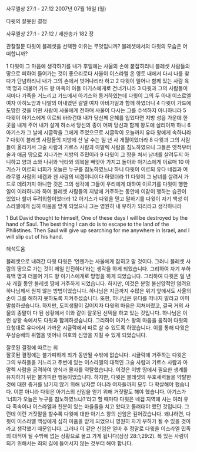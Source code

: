 사무엘상 27:1 - 27:12 
2007년 07월 16일 (월)

다윗의 잘못된 결정



사무엘상 27:1 - 27:12 / 새찬송가 182 장


관찰질문
다윗이 블레셋을 선택한 이유는 무엇입니까?
블레셋에서의 다윗의 모습은 어떠합니까?

1 다윗이 그 마음에 생각하기를 내가 후일에는 사울의 손에 붙잡히리니 블레셋 사람들의 땅으로 피하여 들어가는 것이 좋으리로다 사울이 이스라엘 온 영토 내에서 다시 나를 찾다가 단념하리니 내가 그의 손에서 벗어나리라 하고 2 다윗이 일어나 함께 있는 사람 육백 명과 더불어 가드 왕 마옥의 아들 아기스에게로 건너가니라 
3 다윗과 그의 사람들이 저마다 가족을 거느리고 가드에서 아기스와 동거하였는데 다윗이 그의 두 아내 이스르엘 여자 아히노암과 나발의 아내였던 갈멜 여자 아비가일과 함께 하였더니 4 다윗이 가드에 도망한 것을 어떤 사람이 사울에게 전하매 사울이 다시는 그를 수색하지 아니하니라 5 다윗이 아기스에게 이르되 바라건대 내가 당신께 은혜를 입었다면 지방 성읍 가운데 한 곳을 내게 주어 내가 살게 하소서 당신의 종이 어찌 당신과 함께 왕도에 살리이까 하니 6 아기스가 그 날에 시글락을 그에게 주었으므로 시글락이 오늘까지 유다 왕에게 속하니라 7 다윗이 블레셋 사람들의 지방에 산 날 수는 일 년 사 개월이었더라 8 다윗과 그의 사람들이 올라가서 그술 사람과 기르스 사람과 아말렉 사람을 침노하였으니 그들은 옛적부터 술과 애굽 땅으로 지나가는 지방의 주민이라 9 다윗이 그 땅을 쳐서 남녀를 살려두지 아니하고 양과 소와 나귀와 낙타와 의복을 빼앗아 가지고 돌아와 아기스에게 이르매 10 아기스가 이르되 너희가 오늘은 누구를 침노하였느냐 하니 다윗이 이르되 유다 네겝과 여라무엘 사람의 네겝과 겐 사람의 네겝이니이다 하였더라 11 다윗이 그 남녀를 살려서 가드로 데려가지 아니한 것은 그의 생각에 그들이 우리에게 대하여 이르기를 다윗이 행한 일이 이러하니라 하여 블레셋 사람들의 지방에 거주하는 동안에 이같이 행하는 습관이 있었다 할까 두려워함이었더라 12 아기스가 다윗을 믿고 말하기를 다윗이 자기 백성 이스라엘에게 심히 미움을 받게 되었으니 그는 영원히 내 부하가 되리라고 생각하니라 

1 But David thought to himself, One of these days I will be destroyed by the hand of Saul. The best thing I can do is to escape to the land of the Philistines. Then Saul will give up searching for me anywhere in Israel, and I will slip out of his hand.

해석도움





블레셋으로 내려간 다윗 
다윗은 ‘언젠가는 사울에게 잡히고 말 것이다. 그러니 블레셋 사람의 땅으로 가는 것이 제일 안전하다’라는 생각을 하게 되었습니다. 그리하여 자기 부하 육백 명과 더불어 가드 왕 아기스에게로 망명을 하게 되었습니다. 그리하여 다윗은 일 년 사 개월 동안 블레셋 땅에 거주하게 되었습니다. 하지만, 이것은 분명 불신앙적인 염려요 하나님께서 원치 않는 방법이었습니다. 하나님은 지금까지 수많은 위기 앞에서도 사울의 손이 그를 해하지 못하도록 지켜주셨습니다. 또한, 하나님은 유다를 떠나지 말라고 이미 말씀하셨습니다. 하지만, 도피생활이 길어지자 다윗의 마음은 지쳐버렸고, 결국 거의 사울의 종말이 다 된 상황에서 이와 같이 잘못된 선택을 하고 있는 것입니다. 하나님은 이런 상황 속에서도 다윗과 함께하셨습니다. 그리하여 아기스 왕의 마음을 움직여 다윗의 요청대로 유다에서 가까운 시글락에서 따로 살 수 있도록 하였습니다. 이를 통해 다윗은 우상숭배의 위험을 벗어나 여호와 신앙을 지킬 수 있게 되었습니다.    

잘못된 결정에 따르는 죄  
잘못된 결정에는 불가피하게 죄가 동반될 수밖에 없습니다. 시글락에 거주하는 다윗은 그의 부하들을 거느리고 주변에 있는 이스라엘의 대적인 그술 사람과 기르스 사람과 아말렉 사람을 공격하여 양식과 물자를 약탈했습니다. 이것은 이방 땅에서 필요한 생계를 유지하기 위한 불가피한 행동이었습니다. 하지만, 다윗은 블레셋의 우호세력들을 약탈한 것에 대한 증거를 남기지 않기 위해 남자뿐 아니라 여자들까지 모두 다 학살해야 했습니다. 이뿐 아니라 다윗은 아기스의 신임을 얻기 위해 거짓말도 해야 했습니다. 아기스가 ‘너희가 오늘은 누구를 침노하였느냐?’라고 할 때마다 다윗은 네겝 지역에 사는 여러 유다 족속이나 이스라엘과 친분이 있는 마을들을 치고 왔다고 둘러대야 했던 것입니다. 그런데 이런 거짓말을 할수록 다윗에 대한 아기스 왕의 신임은 깊어갔습니다. 왜냐하면, 다윗이 이스라엘 백성에게 심히 미움을 받게 되었으니 영원히 자기 부하가 될 수 있을 것이라고 생각했기 때문입니다. 그러나 이 같은 신임은 얼마 후 정말로 다윗을 이스라엘 민족의 대적이 될 수밖에 없는 상황으로 몰고 가게 됩니다(삼상 28:1;29:2). 복 있는 사람이 되기 위해서는 죄의 길에 들어서지 않는 것부터 해야 합니다.